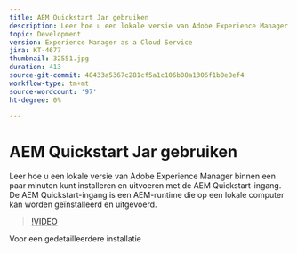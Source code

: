 ```yaml
---
title: AEM Quickstart Jar gebruiken
description: Leer hoe u een lokale versie van Adobe Experience Manager binnen een paar minuten kunt installeren en uitvoeren met de AEM Quickstart-ingang. De AEM Quickstart-ingang is een AEM-runtime die op een lokale computer kan worden geïnstalleerd en uitgevoerd.
topic: Development
version: Experience Manager as a Cloud Service
jira: KT-4677
thumbnail: 32551.jpg
duration: 413
source-git-commit: 48433a5367c281cf5a1c106b08a1306f1b0e8ef4
workflow-type: tm+mt
source-wordcount: '97'
ht-degree: 0%

---
```



# AEM Quickstart Jar gebruiken

Leer hoe u een lokale versie van Adobe Experience Manager binnen een paar minuten kunt installeren en uitvoeren met de AEM Quickstart-ingang. De AEM Quickstart-ingang is een AEM-runtime die op een lokale computer kan worden geïnstalleerd en uitgevoerd.

>[!VIDEO](https://video.tv.adobe.com/v/32551?quality=12&learn=on)

Voor een gedetailleerdere installatie